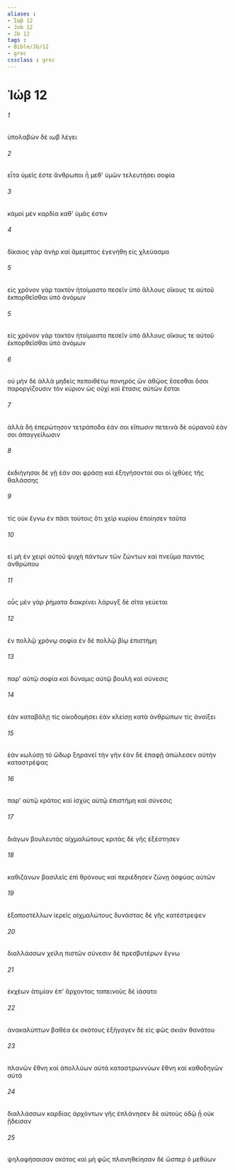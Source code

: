 ```yaml
---
aliases : 
- Ἰώβ 12
- Job 12
- Jb 12
tags : 
- Bible/Jb/12
- grec
cssclass : grec
---
```


# Ἰώβ 12

###### 1
ὑπολαβὼν δὲ ιωβ λέγει
###### 2
εἶτα ὑμεῖς ἐστε ἄνθρωποι ἦ μεθ' ὑμῶν τελευτήσει σοφία
###### 3
κἀμοὶ μὲν καρδία καθ' ὑμᾶς ἐστιν
###### 4
δίκαιος γὰρ ἀνὴρ καὶ ἄμεμπτος ἐγενήθη εἰς χλεύασμα
###### 5
εἰς χρόνον γὰρ τακτὸν ἡτοίμαστο πεσεῖν ὑπὸ ἄλλους οἴκους τε αὐτοῦ ἐκπορθεῖσθαι ὑπὸ ἀνόμων
###### 5
εἰς χρόνον γὰρ τακτὸν ἡτοίμαστο πεσεῖν ὑπὸ ἄλλους οἴκους τε αὐτοῦ ἐκπορθεῖσθαι ὑπὸ ἀνόμων
###### 6
οὐ μὴν δὲ ἀλλὰ μηδεὶς πεποιθέτω πονηρὸς ὢν ἀθῷος ἔσεσθαι ὅσοι παροργίζουσιν τὸν κύριον ὡς οὐχὶ καὶ ἔτασις αὐτῶν ἔσται
###### 7
ἀλλὰ δὴ ἐπερώτησον τετράποδα ἐάν σοι εἴπωσιν πετεινὰ δὲ οὐρανοῦ ἐάν σοι ἀπαγγείλωσιν
###### 8
ἐκδιήγησαι δὲ γῇ ἐάν σοι φράσῃ καὶ ἐξηγήσονταί σοι οἱ ἰχθύες τῆς θαλάσσης
###### 9
τίς οὐκ ἔγνω ἐν πᾶσι τούτοις ὅτι χεὶρ κυρίου ἐποίησεν ταῦτα
###### 10
εἰ μὴ ἐν χειρὶ αὐτοῦ ψυχὴ πάντων τῶν ζώντων καὶ πνεῦμα παντὸς ἀνθρώπου
###### 11
οὖς μὲν γὰρ ῥήματα διακρίνει λάρυγξ δὲ σῖτα γεύεται
###### 12
ἐν πολλῷ χρόνῳ σοφία ἐν δὲ πολλῷ βίῳ ἐπιστήμη
###### 13
παρ' αὐτῷ σοφία καὶ δύναμις αὐτῷ βουλὴ καὶ σύνεσις
###### 14
ἐὰν καταβάλῃ τίς οἰκοδομήσει ἐὰν κλείσῃ κατὰ ἀνθρώπων τίς ἀνοίξει
###### 15
ἐὰν κωλύσῃ τὸ ὥδωρ ξηρανεῖ τὴν γῆν ἐὰν δὲ ἐπαφῇ ἀπώλεσεν αὐτὴν καταστρέψας
###### 16
παρ' αὐτῷ κράτος καὶ ἰσχύς αὐτῷ ἐπιστήμη καὶ σύνεσις
###### 17
διάγων βουλευτὰς αἰχμαλώτους κριτὰς δὲ γῆς ἐξέστησεν
###### 18
καθιζάνων βασιλεῖς ἐπὶ θρόνους καὶ περιέδησεν ζώνῃ ὀσφύας αὐτῶν
###### 19
ἐξαποστέλλων ἱερεῖς αἰχμαλώτους δυνάστας δὲ γῆς κατέστρεψεν
###### 20
διαλλάσσων χείλη πιστῶν σύνεσιν δὲ πρεσβυτέρων ἔγνω
###### 21
ἐκχέων ἀτιμίαν ἐπ' ἄρχοντας ταπεινοὺς δὲ ἰάσατο
###### 22
ἀνακαλύπτων βαθέα ἐκ σκότους ἐξήγαγεν δὲ εἰς φῶς σκιὰν θανάτου
###### 23
πλανῶν ἔθνη καὶ ἀπολλύων αὐτά καταστρωννύων ἔθνη καὶ καθοδηγῶν αὐτά
###### 24
διαλλάσσων καρδίας ἀρχόντων γῆς ἐπλάνησεν δὲ αὐτοὺς ὁδῷ ᾗ οὐκ ᾔδεισαν
###### 25
ψηλαφήσαισαν σκότος καὶ μὴ φῶς πλανηθείησαν δὲ ὥσπερ ὁ μεθύων
